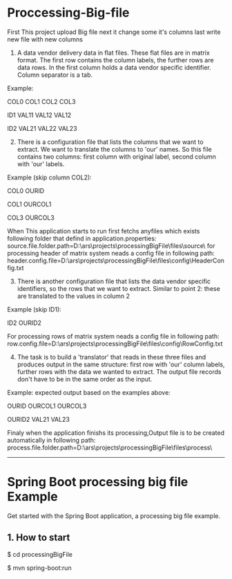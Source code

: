 # Proccessing-Big-file
First  This project upload  Big file next it change some it's columns last write new file with new columns

1. A data vendor delivery data in flat files. These flat files are in matrix format. The first row contains the column labels, the further rows are data rows.
 In the first column holds a data vendor specific identifier. Column separator is a tab.

Example:

COL0	COL1	COL2	COL3

ID1	VAL11	VAL12	VAL12

ID2	VAL21	VAL22	VAL23

2. There is a configuration file that lists the columns that we want to extract. We want to translate the columns to 'our' names.
 So this file contains two columns: first column with original label, second column with 'our' labels.

Example (skip column COL2):

COL0	OURID

COL1	OURCOL1

COL3	OURCOL3


When This application starts to run first fetchs anyfiles which exists following folder that defind in application.properties:
source.file.folder.path=D:\\ars\\projects\\processingBigFile\\files\\source\\
for processing header of matrix system neads a config file in following path:
header.config.file=D:\\ars\\projects\\processingBigFile\\files\\config\\HeaderConfig.txt

3. There is another configuration file that lists the data vendor specific identifiers, so the rows that we want to extract. Similar to point 2: 
these are translated to the values in column 2

Example (skip ID1):

ID2	OURID2

For processing rows of matrix system neads a config file in following path:
row.config.file=D:\\ars\\projects\\processingBigFile\\files\\config\\RowConfig.txt

4. The task is to build a 'translator' that reads in these three files and produces output in the same structure: 
first row with 'our' column labels, further rows with the data we wanted to extract. The output file records don't have to be in the same order as the input.

Example: expected output based on the examples above:

OURID	OURCOL1	OURCOL3

OURID2	VAL21	VAL23

Finaly when the application finishs its processing,Output file is to be created automatically in following path:
process.file.folder.path=D:\\ars\\projects\\processingBigFile\\files\\process\\


----------------------------------------------------------------------
# Spring Boot processing big file Example
Get started with the Spring Boot application, a processing big file example.



## 1. How to start

$ cd processingBigFile


$ mvn spring-boot:run


